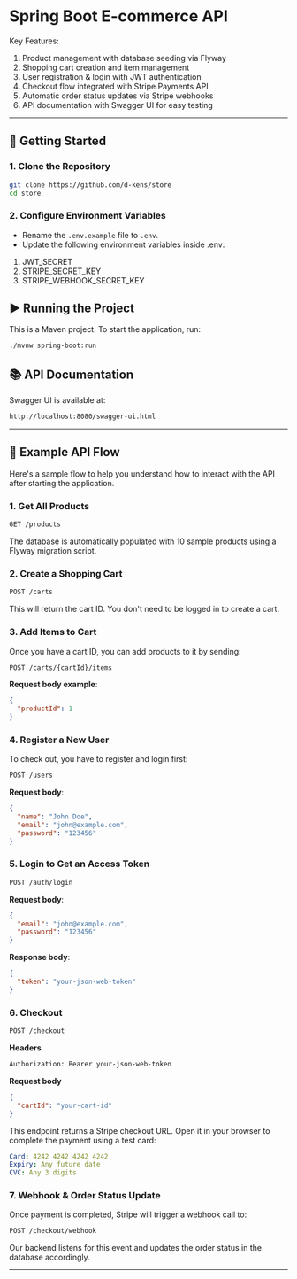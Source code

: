 # Spring Boot E-commerce API

Key Features: 
1. Product management with database seeding via Flyway
2. Shopping cart creation and item management
3. User registration & login with JWT authentication
4. Checkout flow integrated with Stripe Payments API
5. Automatic order status updates via Stripe webhooks
6. API documentation with Swagger UI for easy testing

---

## 🚀 Getting Started

### 1. Clone the Repository

```bash
git clone https://github.com/d-kens/store
cd store
```

### 2. Configure Environment Variables
- Rename the ``.env.example`` file to ``.env``. 
- Update the following environment variables inside .env: 
1. JWT_SECRET
2. STRIPE_SECRET_KEY
3. STRIPE_WEBHOOK_SECRET_KEY


## ▶️ Running the Project

This is a Maven project. To start the application, run:

```bash
./mvnw spring-boot:run
```


## 📚 API Documentation

Swagger UI is available at:

```bash
http://localhost:8080/swagger-ui.html
```

---

## 🧪 Example API Flow

Here's a sample flow to help you understand how to interact with the API after starting the application.

### 1. Get All Products 

```bash
GET /products
```

The database is automatically populated with 10 sample products using a Flyway migration script.

### 2. Create a Shopping Cart 

```bash
POST /carts
```

This will return the cart ID. You don't need to be logged in to create a cart.

### 3. Add Items to Cart 

Once you have a cart ID, you can add products to it by sending:

```bash
POST /carts/{cartId}/items
```

**Request body example**:
```json
{
  "productId": 1
}
```

### 4. Register a New User 
To check out, you have to register and login first: 

```bash
POST /users
```

**Request body**:

```json
{
  "name": "John Doe",
  "email": "john@example.com",
  "password": "123456"
}
```

### 5. Login to Get an Access Token 

```bash
POST /auth/login 
```

**Request body**:
```json
{
  "email": "john@example.com",
  "password": "123456"
}
```

**Response body**:
```json
{
  "token": "your-json-web-token"
}
```

### 6. Checkout 

```bash
POST /checkout 
```

**Headers**
```bash
Authorization: Bearer your-json-web-token
```

**Request body**
```json
{
  "cartId": "your-cart-id"
}
```

This endpoint returns a Stripe checkout URL. Open it in your browser to complete the payment using a test card:

```yaml
Card: 4242 4242 4242 4242
Expiry: Any future date
CVC: Any 3 digits
```

### 7. Webhook & Order Status Update

Once payment is completed, Stripe will trigger a webhook call to:

```bash
POST /checkout/webhook 
```

Our backend listens for this event and updates the order status in the database accordingly.

---
